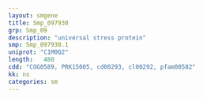 ```yaml
---
layout: smgene
title: Smp_097930
grp: Smp_09
description: "universal stress protein"
smp: Smp_097930.1
uniprot: "C1M0Q2"
length:   480
cdd: "COG0589, PRK15005, cd00293, cl00292, pfam00582"
kk: ns
categories: sm
---
```


